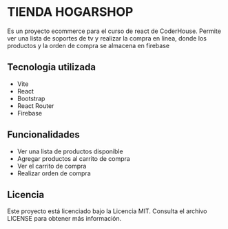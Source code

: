 # TIENDA HOGARSHOP
Es un proyecto ecommerce para el curso de react de CoderHouse. Permite ver una lista de soportes de tv
y realizar la compra en linea, donde los productos y la orden de compra se almacena en firebase

## Tecnologia utilizada
- Vite
- React
- Bootstrap
- React Router
- Firebase

## Funcionalidades
- Ver una lista de productos disponible
- Agregar productos al carrito de compra
- Ver el carrito de compra
- Realizar orden de compra

## Licencia
Este proyecto está licenciado bajo la Licencia MIT. Consulta el archivo LICENSE para obtener más información.